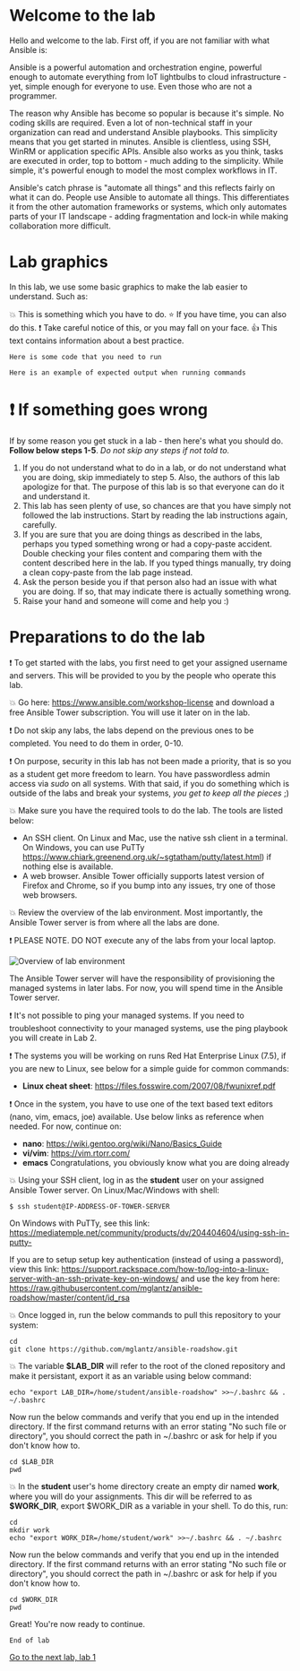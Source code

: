# Welcome to the lab

Hello and welcome to the lab. First off, if you are not familiar with what Ansible is:

Ansible is a powerful automation and orchestration engine, powerful enough to automate everything from IoT lightbulbs to cloud infrastructure - yet, simple enough for everyone to use. Even those who are not a programmer.

The reason why Ansible has become so popular is because it's simple. No coding skills are required. Even a lot of non-technical staff in your organization can read and understand Ansible playbooks. This simplicity means that you get started in minutes. Ansible is clientless, using SSH, WinRM or application specific APIs. Ansible also works as you think, tasks are executed in order, top to bottom - much adding to the simplicity. While simple, it's powerful enough to model the most complex workflows in IT.

Ansible's catch phrase is "automate all things" and this reflects fairly on what it can do. People use Ansible to automate all things. This differentiates it from the other automation frameworks or systems, which only automates parts of your IT landscape - adding fragmentation and lock-in while making collaboration more difficult.

# Lab graphics

In this lab, we use some basic graphics to make the lab easier to understand. Such as:

:boom: This is something which you have to do.
:star: If you have time, you can also do this.
:exclamation: Take careful notice of this, or you may fall on your face.
:thumbsup: This text contains information about a best practice.
```
Here is some code that you need to run
```
```
Here is an example of expected output when running commands
```

# :exclamation: If something goes wrong
If by some reason you get stuck in a lab - then here's what you should do. **Follow below steps 1-5**. _Do not skip any steps if not told to._

1. If you do not understand what to do in a lab, or do not understand what you are doing, skip immediately to step 5. Also, the authors of this lab apologize for that. The purpose of this lab is so that everyone can do it and understand it.
2. This lab has seen plenty of use, so chances are that you have simply not followed the lab instructions. Start by reading the lab instructions again, carefully.
3. If you are sure that you are doing things as described in the labs, perhaps you typed something wrong or had a copy-paste accident. Double checking your files content and comparing them with the content described here in the lab. If you typed things manually, try doing a clean copy-paste from the lab page instead.
4. Ask the person beside you if that person also had an issue with what you are doing. If so, that may indicate there is actually something wrong.
5. Raise your hand and someone will come and help you :)

# Preparations to do the lab

:exclamation: To get started with the labs, you first need to get your assigned username and servers. This will be provided to you by the people who operate this lab. 

:boom: Go here: https://www.ansible.com/workshop-license and download a free Ansible Tower subscription. You will use it later on in the lab.

:exclamation: Do not skip any labs, the labs depend on the previous ones to be completed. You need to do them in order, 0-10.

:exclamation: On purpose, security in this lab has not been made a priority, that is so you as a student get more freedom to learn. You have passwordless admin access via _sudo_ on all systems. With that said, if you do something which is outside of the labs and break your systems, _you get to keep all the pieces_ ;) 

:boom: Make sure you have the required tools to do the lab. The tools are listed below:
* An SSH client. On Linux and Mac, use the native ssh client in a terminal. On Windows, you can use PuTTy https://www.chiark.greenend.org.uk/~sgtatham/putty/latest.html) if nothing else is available.
* A web browser. Ansible Tower officially supports latest version of Firefox and Chrome, so if you bump into any issues, try one of those web browsers.

:boom: Review the overview of the lab environment. Most importantly, the Ansible Tower server is from where all the labs are done.

:exclamation: PLEASE NOTE. DO NOT execute any of the labs from your local laptop.

![Overview of lab environment](../../content/images/overview.png)

The Ansible Tower server will have the responsibility of provisioning the managed systems in later labs. For now, you will spend time in the Ansible Tower server.

:exclamation: It's not possible to ping your managed systems. If you need to troubleshoot connectivity to your managed systems, use the ping playbook you will create in Lab 2.

:exclamation: The systems you will be working on runs Red Hat Enterprise Linux (7.5), if you are new to Linux, see below for a simple guide for common commands: 
* **Linux cheat sheet**: https://files.fosswire.com/2007/08/fwunixref.pdf

:exclamation: Once in the system, you have to use one of the text based text editors (nano, vim, emacs, joe) available.
Use below links as reference when needed. For now, continue on:
* **nano**: https://wiki.gentoo.org/wiki/Nano/Basics_Guide
* **vi/vim**: https://vim.rtorr.com/ 
* **emacs** Congratulations, you obviously know what you are doing already

:boom: Using your SSH client, log in as the **student** user on your assigned Ansible Tower server.
On Linux/Mac/Windows with shell:
```
$ ssh student@IP-ADDRESS-OF-TOWER-SERVER
```
On Windows with PuTTy, see this link:\
https://mediatemple.net/community/products/dv/204404604/using-ssh-in-putty-

If you are to setup setup key authentication (instead of using a password), view this link: https://support.rackspace.com/how-to/log-into-a-linux-server-with-an-ssh-private-key-on-windows/ and use the key from here: https://raw.githubusercontent.com/mglantz/ansible-roadshow/master/content/id_rsa

:boom: Once logged in, run the below commands to pull this repository to your system:
```
cd
git clone https://github.com/mglantz/ansible-roadshow.git
```
:boom: The variable **$LAB_DIR** will refer to the root of the cloned repository and make it persistant, export it as an variable using below command:
```
echo "export LAB_DIR=/home/student/ansible-roadshow" >>~/.bashrc && . ~/.bashrc
```
Now run the below commands and verify that you end up in the intended directory. If the first command returns with an error stating "No such file or directory", you should correct the path in ~/.bashrc or ask for help if you don't know how to. 
```
cd $LAB_DIR
pwd
```

:boom: In the **student** user's home directory create an empty dir named **work**, where you will do your assignments. This dir will be referred to as **$WORK_DIR**, export $WORK_DIR as a variable in your shell. To do this, run:
```
cd
mkdir work
echo "export WORK_DIR=/home/student/work" >>~/.bashrc && . ~/.bashrc
```
Now run the below commands and verify that you end up in the intended directory. If the first command returns with an error stating "No such file or directory", you should correct the path in ~/.bashrc or ask for help if you don't know how to. 
```
cd $WORK_DIR
pwd
```
Great! You're now ready to continue.
```
End of lab
```
[Go to the next lab, lab 1](../lab-1/README.md)

